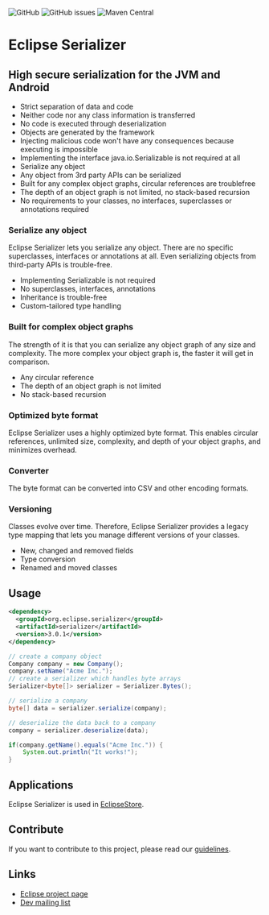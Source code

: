 ![GitHub](https://img.shields.io/github/license/eclipse-serializer/serializer?style=for-the-badge)
![GitHub issues](https://img.shields.io/github/issues/eclipse-serializer/serializer?style=for-the-badge)
![Maven Central](https://img.shields.io/maven-central/v/org.eclipse.serializer/serializer?style=for-the-badge)


# Eclipse Serializer
## High secure serialization for the JVM and Android

- Strict separation of data and code
- Neither code nor any class information is transferred
- No code is executed through deserialization
- Objects are generated by the framework
- Injecting malicious code won't have any consequences because executing is impossible
- Implementing the interface java.io.Serializable is not required at all
- Serialize any object
- Any object from 3rd party APIs can be serialized
- Built for any complex object graphs, circular references are troublefree
- The depth of an object graph is not limited, no stack-based recursion
- No requirements to your classes, no interfaces, superclasses or annotations required

### Serialize any object
Eclipse Serializer lets you serialize any object. There are no specific superclasses, interfaces or annotations at all. Even serializing objects from third-party APIs is trouble-free.
- Implementing Serializable is not required
- No superclasses, interfaces, annotations
- Inheritance is trouble-free
- Custom-tailored type handling

### Built for complex object graphs
The strength of it is that you can serialize any object graph of any size and complexity. The more complex your object graph is, the faster it will get in comparison.
- Any circular reference
- The depth of an object graph is not limited
- No stack-based recursion

### Optimized byte format
Eclipse Serializer uses a highly optimized byte format. This enables circular references, unlimited size, complexity, and depth of your object graphs, and minimizes overhead.

### Converter
The byte format can be converted into CSV and other encoding formats.

### Versioning
Classes evolve over time. Therefore, Eclipse Serializer provides a legacy type mapping that lets you manage different versions of your classes.
- New, changed and removed fields
- Type conversion
- Renamed and moved classes

## Usage

```xml
<dependency>
  <groupId>org.eclipse.serializer</groupId>
  <artifactId>serializer</artifactId>
  <version>3.0.1</version>
</dependency>
```

```java
// create a company object
Company company = new Company();
company.setName("Acme Inc.");
// create a serializer which handles byte arrays
Serializer<byte[]> serializer = Serializer.Bytes();

// serialize a company
byte[] data = serializer.serialize(company);

// deserialize the data back to a company
company = serializer.deserialize(data);

if(company.getName().equals("Acme Inc.")) {
    System.out.println("It works!");
}
```

## Applications

Eclipse Serializer is used in [EclipseStore](https://github.com/eclipse-store/store).

## Contribute

If you want to contribute to this project, please read our [guidelines](CONTRIBUTING.md).

## Links

- [Eclipse project page](https://projects.eclipse.org/projects/technology.serializer)
- [Dev mailing list](https://accounts.eclipse.org/mailing-list/serializer-dev)
